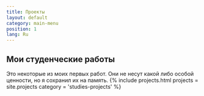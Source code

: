 ```yaml
---
title: Проекты
layout: default
category: main-menu
position: 1
lang: Ru
---
```


## Мои студенческие работы
Это некоторые из моих первых работ. Они не несут какой либо особой ценности, но я сохранил их на память.
{% include projects.html projects = site.projects category = 'studies-projects' %}

